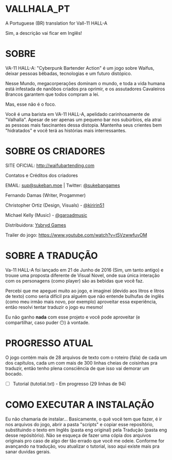 # VALLHALA_PT
A Portuguese (BR) translation for Vall-11 HALL-A

Sim, a descrição vai ficar em Inglês!

# SOBRE
VA-11 HALL-A: "Cyberpunk Bartender Action" é um jogo sobre Waifus, deixar pessoas bêbadas, tecnologias e um futuro distópico.

Nesse Mundo, megacorperações dominam o mundo, e toda a vida humana está infestada de nanôbos criados pra oprimir, e os assutadores Cavaleiros Brancos garantem que todos compram a lei.

Mas, esse não é o foco.

Você é uma barista em VA-11 HALL-A, apelidado carinhosamente de "Valhalla". Apesar de ser apenas um pequeno bar nos subúrbios, ela atrai as pessoas mais fascinantes dessa distopia. Mantenha seus crientes bem "hidratados" e você terá as histórias mais interressantes.

# SOBRE OS CRIADORES

SITE OFICIAL: http://waifubartending.com

Contatos e Créditos dos criadores

EMAIL: sup@sukeban.moe | Twitter: [@sukebangames](https://twitter.com/SukebanGames)

Fernando Damas (Writer, Progammer)

Christopher Ortiz (Design, Visuals) - [@kiririn51](https://twitter.com/kiririn51)

Michael Kelly (Music) - [@garoadmusic](https://twitter.com/YsbrydGames)

Distribuidora: [Ysbryd Games](https://www.ysbryd.net)

Trailer do jogo: https://www.youtube.com/watch?v=t5VzwwfuvOM

# SOBRE A TRADUÇÃO
Va-11 HALL-A foi lançado em 21 de Junho de 2016 (Sim, um tanto antigo) e trouxe uma proposta diferente de Visual Novel, onde sua única interação com os personagens (como player) são as bebidas que você faz.

Percebi que me apeguei muito ao jogo, e imaginei (devido aos litros e litros de texto) como seria difícil pra alguém que não entende bulhufas de inglês (como meu irmão mais novo, por exemplo) aproveitar essa experiência, então resolvi tentar traduzir o jogo eu mesmo!

Eu não ganho **nada** com esse projeto e você pode aproveitar (e compartilhar, caso puder 😶) à vontade.

# PROGRESSO ATUAL
O jogo contém mais de 28 arquivos de texto com o roteiro (fala) de cada um dos capítulos, cada um com mais de 300 linhas cheias de coisinhas pra traduzir, então tenho plena consciência de que isso vai demorar um bocado.

- [ ] Tutorial (tutotial.txt) - Em progresso (29 linhas de 94)

# COMO EXECUTAR A INSTALAÇÃO
Eu não chamaria de instalar... Basicamente, o quê você tem que fazer, é ir nos arquivos do jogo, abrir a pasta "scripts" e copiar esse repositório, substituindo o texto em Inglês (pasta eng original) pela Tradução (pasta eng desse repósitório). Não se esqueça de fazer uma cópia dos arquivos originais pro caso de algo der tão errado que você me odeie. Conforme for avançando na tradução, vou atualizar o tutorial, isso aqui existe mais pra sanar duvidas gerais.
